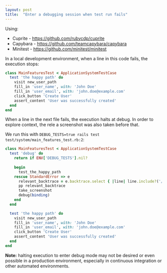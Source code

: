 ```yaml
---
layout: post
title:  "Enter a debugging session when test run fails"
---
```


Using:
- Cuprite - https://github.com/rubycdp/cuprite
- Capybara - https://github.com/teamcapybara/capybara
- Minitest - https://github.com/minitest/minitest


In a local development environment, when a line in this code fails, the execution stops:

```rb
class MainFeaturesTest < ApplicationSystemTestCase
  test 'the happy path' do
    visit new_user_path
    fill_in 'user_name', with: 'John Doe'
    fill_in 'user_email', with: 'john.doe@example.com'
    click_button 'Create User'
    assert_content 'User was successfully created'
  end
end
```

When a line in the next file fails, the execution halts at debug. In order to explore context, the rele a screenshot was also taken before that.

We run this with `DEBUG_TESTS=true rails test test/system/main_features_test.rb:2`:

```rb
class MainFeaturesTest < ApplicationSystemTestCase
  test 'debug' do
    return if ENV['DEBUG_TESTS'].nil?
    
    begin
      test_the_happy_path
    rescue StandardError => e
      relevant_backtrace = e.backtrace.select { |line| line.include?('/test/') }
      pp relevant_backtrace
      take_screenshot
      debug(binding)
    end
  end

  test 'the happy path' do
    visit new_user_path
    fill_in 'user_name', with: 'John Doe'
    fill_in 'user_email', with: 'john.doe@example.com'
    click_button 'Create User'
    assert_content 'User was successfully created'
  end
end
```

**Note:** halting execution to enter debug mode may not be desired or even possible in a production environment, especially in continuous integration or other automated environments.
